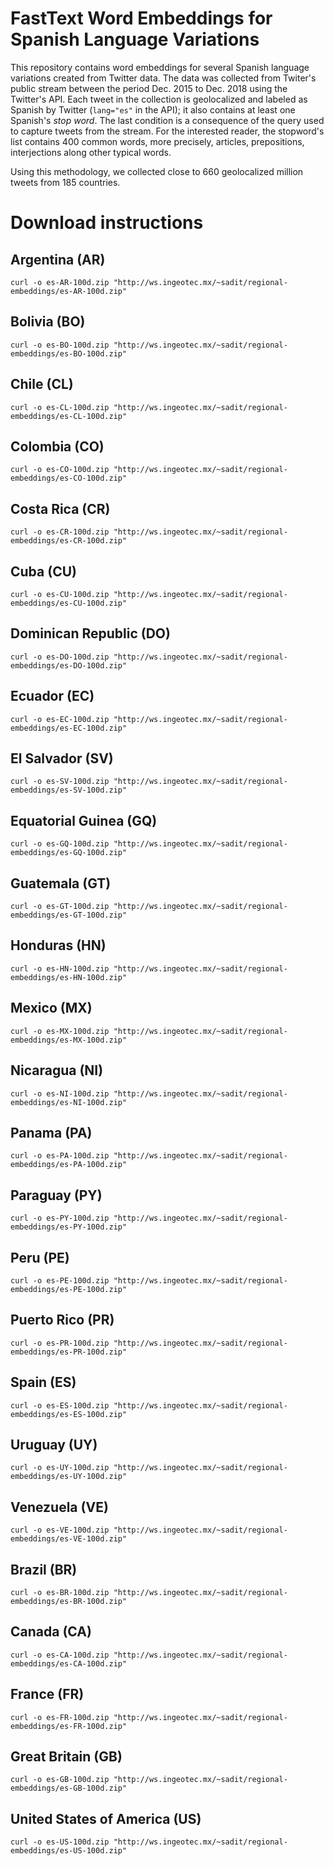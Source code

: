 # FastText Word Embeddings for Spanish Language Variations

This repository contains word embeddings for several Spanish language variations created from Twitter data.
The data was collected from Twiter's public stream between the period Dec. 2015 to Dec. 2018 using the Twitter's API.
Each tweet in the collection is geolocalized and labeled as Spanish by Twitter (`lang="es"` in the API); it also contains at least one Spanish's _stop word_. The last condition is a consequence of the query used to capture tweets from the stream. For the interested reader, the stopword's list contains 400 common words, more precisely, articles, prepositions, interjections along other typical words.

Using this methodology, we collected close to 660 geolocalized million tweets from 185 countries.


# Download instructions

##  Argentina                (AR)
``` curl -o es-AR-100d.zip "http://ws.ingeotec.mx/~sadit/regional-embeddings/es-AR-100d.zip" ```
##  Bolivia                  (BO)
``` curl -o es-BO-100d.zip "http://ws.ingeotec.mx/~sadit/regional-embeddings/es-BO-100d.zip" ```
##  Chile                    (CL)
``` curl -o es-CL-100d.zip "http://ws.ingeotec.mx/~sadit/regional-embeddings/es-CL-100d.zip" ```
##  Colombia                 (CO)
``` curl -o es-CO-100d.zip "http://ws.ingeotec.mx/~sadit/regional-embeddings/es-CO-100d.zip" ```
##  Costa Rica               (CR)
``` curl -o es-CR-100d.zip "http://ws.ingeotec.mx/~sadit/regional-embeddings/es-CR-100d.zip" ```
##  Cuba                     (CU)
``` curl -o es-CU-100d.zip "http://ws.ingeotec.mx/~sadit/regional-embeddings/es-CU-100d.zip" ```
##  Dominican Republic       (DO)
``` curl -o es-DO-100d.zip "http://ws.ingeotec.mx/~sadit/regional-embeddings/es-DO-100d.zip" ```
##  Ecuador                  (EC)
``` curl -o es-EC-100d.zip "http://ws.ingeotec.mx/~sadit/regional-embeddings/es-EC-100d.zip" ```
##  El Salvador              (SV)
``` curl -o es-SV-100d.zip "http://ws.ingeotec.mx/~sadit/regional-embeddings/es-SV-100d.zip" ```
##  Equatorial Guinea        (GQ)
``` curl -o es-GQ-100d.zip "http://ws.ingeotec.mx/~sadit/regional-embeddings/es-GQ-100d.zip" ```
##  Guatemala                (GT)
``` curl -o es-GT-100d.zip "http://ws.ingeotec.mx/~sadit/regional-embeddings/es-GT-100d.zip" ```
##  Honduras                 (HN)
``` curl -o es-HN-100d.zip "http://ws.ingeotec.mx/~sadit/regional-embeddings/es-HN-100d.zip" ```
##  Mexico                   (MX)
``` curl -o es-MX-100d.zip "http://ws.ingeotec.mx/~sadit/regional-embeddings/es-MX-100d.zip" ```
##  Nicaragua                (NI)
``` curl -o es-NI-100d.zip "http://ws.ingeotec.mx/~sadit/regional-embeddings/es-NI-100d.zip" ```
##  Panama                   (PA)
``` curl -o es-PA-100d.zip "http://ws.ingeotec.mx/~sadit/regional-embeddings/es-PA-100d.zip" ```
##  Paraguay                 (PY)
``` curl -o es-PY-100d.zip "http://ws.ingeotec.mx/~sadit/regional-embeddings/es-PY-100d.zip" ```
##  Peru                     (PE)
``` curl -o es-PE-100d.zip "http://ws.ingeotec.mx/~sadit/regional-embeddings/es-PE-100d.zip" ```
##  Puerto Rico              (PR)
``` curl -o es-PR-100d.zip "http://ws.ingeotec.mx/~sadit/regional-embeddings/es-PR-100d.zip" ```
##  Spain                    (ES)
``` curl -o es-ES-100d.zip "http://ws.ingeotec.mx/~sadit/regional-embeddings/es-ES-100d.zip" ```
##  Uruguay                  (UY)
``` curl -o es-UY-100d.zip "http://ws.ingeotec.mx/~sadit/regional-embeddings/es-UY-100d.zip" ```
##  Venezuela                (VE)
``` curl -o es-VE-100d.zip "http://ws.ingeotec.mx/~sadit/regional-embeddings/es-VE-100d.zip" ```
##  Brazil                   (BR)
``` curl -o es-BR-100d.zip "http://ws.ingeotec.mx/~sadit/regional-embeddings/es-BR-100d.zip" ```
##  Canada                   (CA)
``` curl -o es-CA-100d.zip "http://ws.ingeotec.mx/~sadit/regional-embeddings/es-CA-100d.zip" ```
##  France                   (FR)
``` curl -o es-FR-100d.zip "http://ws.ingeotec.mx/~sadit/regional-embeddings/es-FR-100d.zip" ```
##  Great Britain            (GB)
``` curl -o es-GB-100d.zip "http://ws.ingeotec.mx/~sadit/regional-embeddings/es-GB-100d.zip" ```
##  United States of America (US)
``` curl -o es-US-100d.zip "http://ws.ingeotec.mx/~sadit/regional-embeddings/es-US-100d.zip" ```
